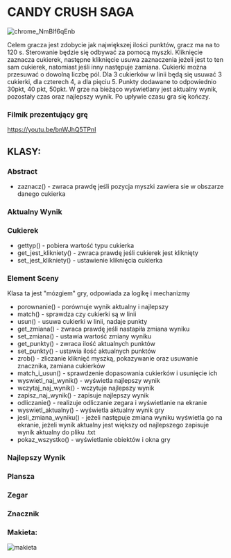 
# CANDY CRUSH SAGA

![chrome_NmBlf6qEnb](https://user-images.githubusercontent.com/65609128/105609970-12bc7c80-5dad-11eb-8612-c127becc305d.jpg)

Celem gracza jest zdobycie jak największej ilości punktów, gracz ma na to 120 s. Sterowanie będzie się odbywać za pomocą myszki. Kliknięcie zaznacza cukierek, następne kliknięcie usuwa zaznaczenia jeżeli jest to ten sam cukierek, natomiast jeśli inny następuje zamiana. Cukierki można przesuwać o dowolną liczbę pól. Dla 3 cukierków w linii będą się usuwać 3 cukierki, dla czterech 4, a dla pięciu 5. Punkty dodawane to odpowiednio 30pkt, 40 pkt, 50pkt. W grze na bieżąco wyświetlany jest aktualny wynik, pozostały czas oraz najlepszy wynik. Po upływie czasu gra się kończy.

### Filmik prezentujący grę
https://youtu.be/bnWJhQ5TPnI

## KLASY:


### Abstract
- zaznacz() - zwraca prawdę jeśli pozycja myszki zawiera sie w obszarze danego cukierka

### Aktualny Wynik

### Cukierek
- gettyp() - pobiera wartość typu cukierka
- get_jest_klikniety() - zwraca prawdę jeśli cukierek jest kliknięty
- set_jest_klikniety() - ustawienie kliknięcia cukierka

### Element Sceny

Klasa ta jest "mózgiem" gry, odpowiada za logikę i mechanizmy
- porownanie() - porównuje wynik aktualny i najlepszy
- match() - sprawdza czy cukierki są w linii
- usun() - usuwa cukierki w linii, nadaje punkty
- get_zmiana() - zwraca prawdę jeśli nastapiła zmiana wyniku
- set_zmiana() - ustawia wartość zmiany wyniku
- get_punkty() - zwraca ilość aktualnych punktów
- set_punkty() - ustawia ilość aktualnych punktów
- zrob() - zliczanie kliknięć myszką, pokazywanie oraz usuwanie znacznika, zamiana cukierków
- match_i_usun() - sprawdzenie dopasowania cukierków i usunięcie ich
- wyswietl_naj_wynik() - wyświetla najlepszy wynik
- wczytaj_naj_wynik() - wczytuje najlepszy wynik
- zapisz_naj_wynik() - zapisuje najlepszy wynik
- odliczanie() - realizuje odliczanie zegara i wyświetlanie na ekranie
- wyswietl_aktualny() - wyświetla aktualny wynik gry
- jesli_zmiana_wyniku() - jeżeli następuje zmiana wyniku wyświetla go na ekranie, jeżeli wynik aktualny jest większy od najlepszego zapisuje wynik aktualny do pliku .txt
- pokaz_wszystko() - wyświetlanie obiektów i okna gry

### Najlepszy Wynik
 
### Plansza

### Zegar

### Znacznik



### Makieta:

![makieta](https://user-images.githubusercontent.com/65609128/82364929-3ce4c000-9a10-11ea-842a-516c5de51f6f.png)
